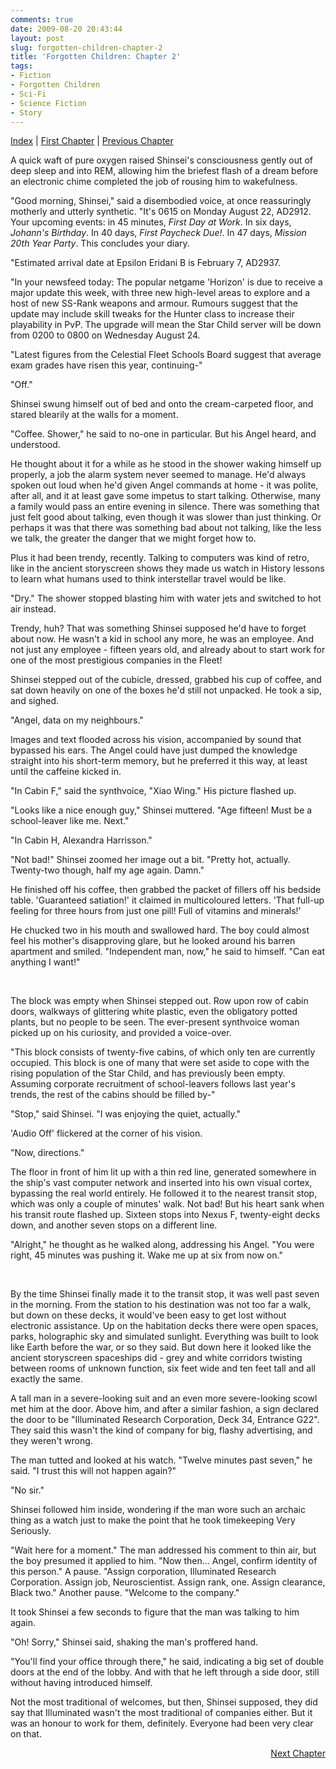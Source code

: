 ```yaml
---
comments: true
date: 2009-08-20 20:43:44
layout: post
slug: forgotten-children-chapter-2
title: 'Forgotten Children: Chapter 2'
tags:
- Fiction
- Forgotten Children
- Sci-Fi
- Science Fiction
- Story
---
```


<div class="storynav">
<p><a href="../forgotten-children">Index</a> | <a href="../forgotten-children-prologue">First Chapter</a> | <a href="../forgotten-children-chapter-1">Previous Chapter</a></p>
</div>
<div class="story" markdown="1">
<p>A quick waft of pure oxygen raised Shinsei&#039;s consciousness gently out of deep sleep and into REM, allowing him the briefest flash of a dream before an electronic chime completed the job of rousing him to wakefulness.</p>
<p>"Good morning, Shinsei," said a disembodied voice, at once reassuringly motherly and utterly synthetic.  "It&#039;s 0615 on Monday August 22, AD2912.  Your upcoming events: in 45 minutes, <i>First Day at Work</i>.  In six days, <i>Johann&#039;s Birthday</i>.  In 40 days, <i>First Paycheck Due!</i>.  In 47 days, <i>Mission 20th Year Party</i>.  This concludes your diary.</p>
<p>"Estimated arrival date at Epsilon Eridani B is February 7, AD2937.</p>
<p>"In your newsfeed today: The popular netgame &#039;Horizon&#039; is due to receive a major update this week, with three new high-level areas to explore and a host of new SS-Rank weapons and armour.  Rumours suggest that the update may include skill tweaks for the Hunter class to increase their playability in PvP.  The upgrade will mean the Star Child server will be down from 0200 to 0800 on Wednesday August 24.</p>
<p>"Latest figures from the Celestial Fleet Schools Board suggest that average exam grades have risen this year, continuing-"</p>
<p>"Off."</p>
<p>Shinsei swung himself out of bed and onto the cream-carpeted floor, and stared blearily at the walls for a moment.</p>
<p>"Coffee.  Shower," he said to no-one in particular.  But his Angel heard, and understood.</p>
<p>He thought about it for a while as he stood in the shower waking himself up properly, a job the alarm system never seemed to manage.  He&#039;d always spoken out loud when he&#039;d given Angel commands at home - it was polite, after all, and it at least gave some impetus to start talking.  Otherwise, many a family would pass an entire evening in silence.  There was something that just felt good about talking, even though it was slower than just thinking.  Or perhaps it was that there was something bad about not talking, like the less we talk, the greater the danger that we might forget how to.</p>
<p>Plus it had been trendy, recently.  Talking to computers was kind of retro, like in the ancient storyscreen shows they made us watch in History lessons to learn what humans used to think interstellar travel would be like.</p>
<p>"Dry."  The shower stopped blasting him with water jets and switched to hot air instead.</p>
<p>Trendy, huh?  That was something Shinsei supposed he&#039;d have to forget about now.  He wasn&#039;t a kid in school any more, he was an employee.  And not just any employee - fifteen years old, and already about to start work for one of the most prestigious companies in the Fleet!</p>
<p>Shinsei stepped out of the cubicle, dressed, grabbed his cup of coffee, and sat down heavily on one of the boxes he&#039;d still not unpacked.  He took a sip, and sighed.</p>
<p>"Angel, data on my neighbours."</p>
<p>Images and text flooded across his vision, accompanied by sound that bypassed his ears.  The Angel could have just dumped the knowledge straight into his short-term memory, but he preferred it this way, at least until the caffeine kicked in.</p>
<p>"In Cabin F," said the synthvoice, "Xiao Wing."  His picture flashed up.</p>
<p>"Looks like a nice enough guy," Shinsei muttered.  "Age fifteen!  Must be a school-leaver like me.  Next."</p>
<p>"In Cabin H, Alexandra Harrisson."</p>
<p>"Not bad!"  Shinsei zoomed her image out a bit.  "Pretty hot, actually.  Twenty-two though, half my age again.  Damn."</p>
<p>He finished off his coffee, then grabbed the packet of fillers off his bedside table.  &#039;Guaranteed satiation!&#039; it claimed in multicoloured letters.  &#039;That full-up feeling for three hours from just one pill!  Full of vitamins and minerals!&#039;</p>
<p>He chucked two in his mouth and swallowed hard.  The boy could almost feel his mother&#039;s disapproving glare, but he looked around his barren apartment and smiled.  "Independent man, now," he said to himself.  "Can eat anything I want!"</p>
<br />
<p>The block was empty when Shinsei stepped out.  Row upon row of cabin doors, walkways of glittering white plastic, even the obligatory potted plants, but no people to be seen.  The ever-present synthvoice woman picked up on his curiosity, and provided a voice-over.</p>
<p>"This block consists of twenty-five cabins, of which only ten are currently occupied.  This block is one of many that were set aside to cope with the rising population of the Star Child, and has previously been empty.  Assuming corporate recruitment of school-leavers follows last year&#039;s trends, the rest of the cabins should be filled by-"</p>
<p>"Stop," said Shinsei.  "I was enjoying the quiet, actually."</p>
<p>&#039;Audio Off&#039; flickered at the corner of his vision.</p>
<p>"Now, directions."</p>
<p>The floor in front of him lit up with a thin red line, generated somewhere in the ship&#039;s vast computer network and inserted into his own visual cortex, bypassing the real world entirely.  He followed it to the nearest transit stop, which was only a couple of minutes&#039; walk.  Not bad!  But his heart sank when his transit route flashed up.  Sixteen stops into Nexus F, twenty-eight decks down, and another seven stops on a different line.</p>
<p>"Alright," he thought as he walked along, addressing his Angel.  "You were right, 45 minutes was pushing it.  Wake me up at six from now on."</p>
<br />
<p>By the time Shinsei finally made it to the transit stop, it was well past seven in the morning.  From the station to his destination was not too far a walk, but down on these decks, it would&#039;ve been easy to get lost without electronic assistance.  Up on the habitation decks there were open spaces, parks, holographic sky and simulated sunlight.  Everything was built to look like Earth before the war, or so they said.  But down here it looked like the ancient storyscreen spaceships did - grey and white corridors twisting between rooms of unknown function, six feet wide and ten feet tall and all exactly the same.</p>
<p>A tall man in a severe-looking suit and an even more severe-looking scowl met him at the door.  Above him, and after a similar fashion, a sign declared the door to be "Illuminated Research Corporation, Deck 34, Entrance G22".  They said this wasn&#039;t the kind of company for big, flashy advertising, and they weren&#039;t wrong.</p>
<p>The man tutted and looked at his watch.  "Twelve minutes past seven," he said.  "I trust this will not happen again?"</p>
<p>"No sir."</p>
<p>Shinsei followed him inside, wondering if the man wore such an archaic thing as a watch just to make the point that he took timekeeping Very Seriously.</p>
<p>"Wait here for a moment."  The man addressed his comment to thin air, but the boy presumed it applied to him.  "Now then...  Angel, confirm identity of this person."  A pause.  "Assign corporation, Illuminated Research Corporation.  Assign job, Neuroscientist.  Assign rank, one.  Assign clearance, Black two."  Another pause.  "Welcome to the company."</p>
<p>It took Shinsei a few seconds to figure that the man was talking to him again.</p>
<p>"Oh!  Sorry," Shinsei said, shaking the man&#039;s proffered hand.</p>
<p>"You&#039;ll find your office through there," he said, indicating a big set of double doors at the end of the lobby.  And with that he left through a side door, still without having introduced himself.</p>
<p>Not the most traditional of welcomes, but then, Shinsei supposed, they did say that Illuminated wasn&#039;t the most traditional of companies either.  But it was an honour to work for them, definitely.  Everyone had been very clear on that.</p>
</div>
<div>
<p align="right"><a href="../forgotten-children-chapter-3">Next Chapter</a></p>
</div>
